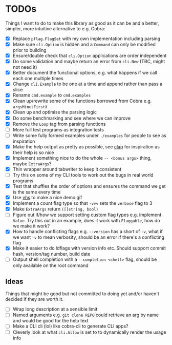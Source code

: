 # TODOs

Things I want to do to make this library as good as it can be and a better, simpler, more intuitive alternative to e.g. Cobra:

- [x] Replace `pflag.FlagSet` with my own implementation including parsing
- [x] Make sure `cli.Option` is hidden and a `Command` can only be modified prior to building
- [x] Ensure/double check that `cli.Option` applications are order independent
- [x] Do some validation and maybe return an error from `cli.New` (TBC, might not need it)
- [x] Better document the functional options, e.g. what happens if we call each one multiple times
- [x] Change `cli.Example` to be one at a time and append rather than pass a slice
- [x] Rename `cmd.example` to `cmd.examples`
- [x] Clean up/rewrite some of the functions borrowed from Cobra e.g. `argsMinusFirstX`
- [x] Clean up and optimise the parsing logic
- [x] Do some benchmarking and see where we can improve
- [x] Remove the `Loop` tag from parsing functions
- [ ] More full test programs as integration tests
- [ ] Write some fully formed examples under `./examples` for people to see as inspiration
- [x] Make the help output as pretty as possible, see [clap] for inspiration as their help is so nice
- [x] Implement something nice to do the whole `-- <bonus args>` thing, maybe `ExtraArgs`?
- [x] Thin wrapper around tabwriter to keep it consistent
- [ ] Try this on some of my CLI tools to work out the bugs in real world programs
- [x] Test that shuffles the order of options and ensures the command we get is the same every time
- [x] Use [vhs] to make a nice demo gif
- [x] Implement a count flag type so that `-vvv` sets the `verbose` flag to 3
- [x] Make `ExtraArgs` return `([]string, bool)`
- [ ] Figure out if/how we support setting custom flag types e.g. implement `Value`. Try this out in an example, does it work with `Flaggable`, how do we make it work?
- [x] How to handle conflicting flags e.g. `--version` has a short of `-v`, what if we want `-v` to mean verbosity, should be an error if there's a conflicting flag
- [x] Make it easier to do ldflags with version info etc. Should support commit hash, version/tag number, build date
- [ ] Output shell completion with a `--completion <shell>` flag, should be only available on the root command

## Ideas

Things that might be good but not committed to doing yet and/or haven't decided if they are worth it.

- [ ] Wrap long description at a sensible limit
- [ ] Named arguments e.g. `git clone REPO` could retrieve an arg by name and would be good for the help text
- [ ] Make a CLI cli (lol) like cobra-cli to generate CLI apps?
- [ ] Cleverly look at what `cli.Allow` is set to to dynamically render the usage info

[clap]: https://github.com/clap-rs/clap
[vhs]: https://github.com/charmbracelet/vhs
